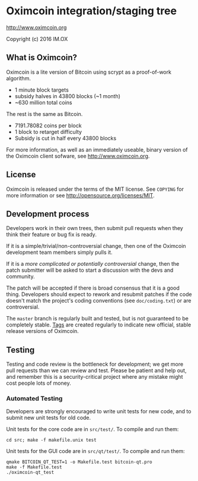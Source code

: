 Oximcoin integration/staging tree
================================

http://www.oximcoin.org

Copyright (c) 2016 IM.OX

What is Oximcoin?
----------------

Oximcoin is a lite version of Bitcoin using scrypt as a proof-of-work algorithm.
 - 1 minute block targets
 - subsidy halves in 43800 blocks (~1 month)
 - ~630 million total coins

The rest is the same as Bitcoin.
 - 7191.78082 coins per block
 - 1 block to retarget difficulty
 - Subsidy is cut in half every 43800 blocks

For more information, as well as an immediately useable, binary version of
the Oximcoin client sofware, see http://www.oximcoin.org.

License
-------

Oximcoin is released under the terms of the MIT license. See `COPYING` for more
information or see http://opensource.org/licenses/MIT.

Development process
-------------------

Developers work in their own trees, then submit pull requests when they think
their feature or bug fix is ready.

If it is a simple/trivial/non-controversial change, then one of the Oximcoin
development team members simply pulls it.

If it is a *more complicated or potentially controversial* change, then the patch
submitter will be asked to start a discussion with the devs and community.

The patch will be accepted if there is broad consensus that it is a good thing.
Developers should expect to rework and resubmit patches if the code doesn't
match the project's coding conventions (see `doc/coding.txt`) or are
controversial.

The `master` branch is regularly built and tested, but is not guaranteed to be
completely stable. [Tags](https://github.com/oximcoin-project/oximcoin/tags) are created
regularly to indicate new official, stable release versions of Oximcoin.

Testing
-------

Testing and code review is the bottleneck for development; we get more pull
requests than we can review and test. Please be patient and help out, and
remember this is a security-critical project where any mistake might cost people
lots of money.

### Automated Testing

Developers are strongly encouraged to write unit tests for new code, and to
submit new unit tests for old code.

Unit tests for the core code are in `src/test/`. To compile and run them:

    cd src; make -f makefile.unix test

Unit tests for the GUI code are in `src/qt/test/`. To compile and run them:

    qmake BITCOIN_QT_TEST=1 -o Makefile.test bitcoin-qt.pro
    make -f Makefile.test
    ./oximcoin-qt_test

